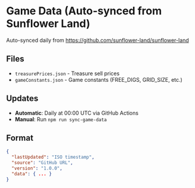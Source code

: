 # Game Data (Auto-synced from Sunflower Land)

Auto-synced daily from https://github.com/sunflower-land/sunflower-land

## Files
- `treasurePrices.json` - Treasure sell prices
- `gameConstants.json` - Game constants (FREE_DIGS, GRID_SIZE, etc.)

## Updates
- **Automatic**: Daily at 00:00 UTC via GitHub Actions
- **Manual**: Run `npm run sync-game-data`

## Format
```json
{
  "lastUpdated": "ISO timestamp",
  "source": "GitHub URL",
  "version": "1.0.0",
  "data": { ... }
}
```

